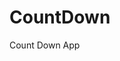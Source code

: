 # CountDown
 Count Down App
   
        
                                    
                            
                  
          
    
